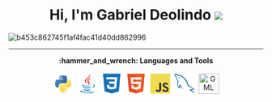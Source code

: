 <h1 align="center">
  Hi, I'm Gabriel Deolindo
  <img src="https://media.giphy.com/media/hvRJCLFzcasrR4ia7z/giphy.gif" width="30px"/>
</h1>

![b453c862745f1af4fac41d40dd862996](https://github.com/user-attachments/assets/941bcb72-9b91-4c10-9ba6-951aab27487f)




---
<div align="center"><b>:hammer_and_wrench: Languages and Tools</b></div>
<br>

<div align="center">
  <img src="https://github.com/devicons/devicon/blob/master/icons/python/python-original.svg" title="Python" alt="Python" width="40" height="40"/>&nbsp;
  <img src="https://github.com/devicons/devicon/blob/master/icons/java/java-original.svg" title="Java" alt="Java" width="40" height="40"/>&nbsp;
  <img src="https://github.com/devicons/devicon/blob/master/icons/css3/css3-plain.svg"  title="CSS3" alt="CSS" width="40" height="40"/>&nbsp;
  <img src="https://github.com/devicons/devicon/blob/master/icons/html5/html5-original.svg" title="HTML5" alt="HTML" width="40" height="40"/>&nbsp;
  <img src="https://github.com/devicons/devicon/blob/master/icons/javascript/javascript-original.svg" title="JavaScript" alt="JavaScript" width="40" height="40"/>&nbsp;
  <img src="https://github.com/devicons/devicon/blob/master/icons/mysql/mysql-original.svg" title="MySQL"  alt="MySQL" width="40" height="40"/>&nbsp;
  <img src="https://cdn.brandfetch.io/idLXVOChpM/w/180/h/180/theme/light/logo.png?k=bfHSJFAPEG" title="GML" **alt="Git" width="40" height="40"/>
</div>
<!---
GabrielBoscoDeolindo/GabrielBoscoDeolindo is a ✨ special ✨ repository because its `README.md` (this file) appears on your GitHub profile.
You can click the Preview link to take a look at your changes.
--->
